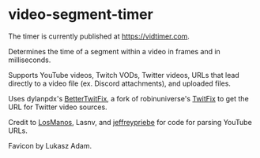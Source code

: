 # video-segment-timer
The timer is currently published at https://vidtimer.com.

Determines the time of a segment within a video in frames and in milliseconds.

Supports YouTube videos, Twitch VODs, Twitter videos, URLs that lead directly to a video file (ex. Discord attachments), and uploaded files.

Uses dylanpdx's [BetterTwitFix](https://github.com/dylanpdx/BetterTwitFix), a fork of robinuniverse's [TwitFix](https://github.com/robinuniverse/TwitFix) to get the URL for Twitter video sources.

Credit to [LosManos](https://github.com/LosManos), Lasnv, and [jeffreypriebe](https://github.com/jeffreypriebe) for code for parsing YouTube URLs.

Favicon by Lukasz Adam.
